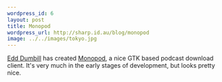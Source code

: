 ```yaml
--- 
wordpress_id: 6
layout: post
title: Monopod
wordpress_url: http://sharp.id.au/blog/monopod
image: ../../images/tokyo.jpg
---
```

<a href="http://usefulinc.com">Edd Dumbill</a> has created <a href="http://usefulinc.com/edd/blog/contents/2005/06/17-monopod/read">Monopod</a>, a nice GTK based podcast download client. It&apos;s very much in the early stages of development, but looks pretty nice.
